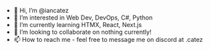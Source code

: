 - 👋 Hi, I’m @iancatez
- 👀 I’m interested in Web Dev, DevOps, C#, Python
- 🌱 I’m currently learning HTMX, React, Next.js
- 💞️ I’m looking to collaborate on nothing currently!
- 📫 How to reach me - feel free to message me on discord at .catez

<!---
iancatez/iancatez is a ✨ special ✨ repository because its `README.md` (this file) appears on your GitHub profile.
You can click the Preview link to take a look at your changes.
--->
